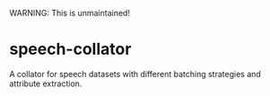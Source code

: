 WARNING: This is unmaintained!

# speech-collator

A collator for speech datasets with different batching strategies and attribute extraction.
